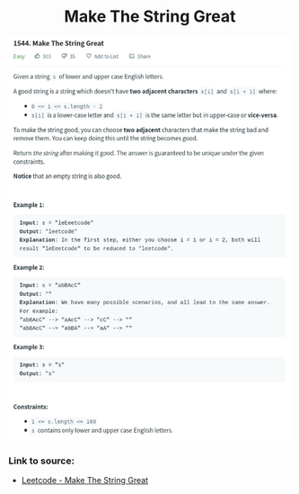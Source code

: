 <h1 align="center">Make The String Great</h1>

![alt text](https://raw.githubusercontent.com/matthew01lokiet/Github-repos-images/main/Algs/Stack/e1s9qMQ5_o.png)

### Link to source: 
- <a href="https://leetcode.com/problems/make-the-string-great/">Leetcode - Make The String Great</a>
